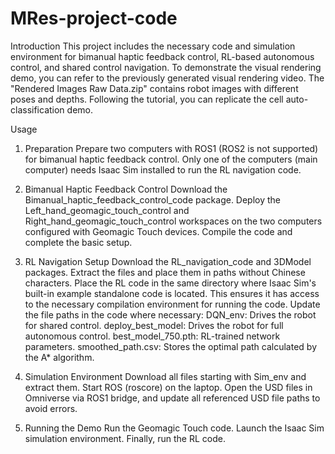 # MRes-project-code

Introduction
This project includes the necessary code and simulation environment for bimanual haptic feedback control, RL-based autonomous control, and shared control navigation. To demonstrate the visual rendering demo, you can refer to the previously generated visual rendering video. The "Rendered Images Raw Data.zip" contains robot images with different poses and depths. Following the tutorial, you can replicate the cell auto-classification demo.

Usage
1. Preparation
Prepare two computers with ROS1 (ROS2 is not supported) for bimanual haptic feedback control. Only one of the computers (main computer) needs Isaac Sim installed to run the RL navigation code.

2. Bimanual Haptic Feedback Control
Download the Bimanual_haptic_feedback_control_code package.
Deploy the Left_hand_geomagic_touch_control and Right_hand_geomagic_touch_control workspaces on the two computers configured with Geomagic Touch devices.
Compile the code and complete the basic setup.
3. RL Navigation Setup
Download the RL_navigation_code and 3DModel packages.
Extract the files and place them in paths without Chinese characters.
Place the RL code in the same directory where Isaac Sim's built-in example standalone code is located. This ensures it has access to the necessary compilation environment for running the code.
Update the file paths in the code where necessary:
DQN_env: Drives the robot for shared control.
deploy_best_model: Drives the robot for full autonomous control.
best_model_750.pth: RL-trained network parameters.
smoothed_path.csv: Stores the optimal path calculated by the A* algorithm.
4. Simulation Environment
Download all files starting with Sim_env and extract them.
Start ROS (roscore) on the laptop.
Open the USD files in Omniverse via ROS1 bridge, and update all referenced USD file paths to avoid errors.
5. Running the Demo
Run the Geomagic Touch code.
Launch the Isaac Sim simulation environment.
Finally, run the RL code.
